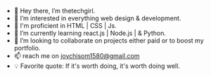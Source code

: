 - 👋 Hey there, I’m thetechgirl.
- 👀 I’m interested in everything web design & development.
- 💯 I'm proficient in HTML | CSS | Js.
- 🌱 I’m currently learning react.js | Node.js | & Python.
- 💞️ I’m looking to collaborate on projects either paid or to boost my portfolio.
- 📫 reach me on joychisom1580@gmail.com
- 💡 Favorite quote: If it's worth doing, it's worth doing well.

